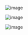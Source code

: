 
![image](https://github.com/user-attachments/assets/84f5350c-6e3a-41dd-b7cb-3010bec52ae8)


![image](https://github.com/user-attachments/assets/bf68dc46-826b-44de-8583-2a3c1afdc0f9)

![image](https://github.com/user-attachments/assets/a1370662-856c-47de-bb73-a6606a56bd3a)

